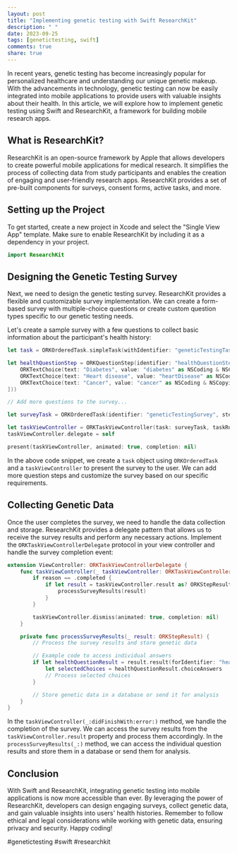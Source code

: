 ```yaml
---
layout: post
title: "Implementing genetic testing with Swift ResearchKit"
description: " "
date: 2023-09-25
tags: [genetictesting, swift]
comments: true
share: true
---
```


In recent years, genetic testing has become increasingly popular for personalized healthcare and understanding our unique genetic makeup. With the advancements in technology, genetic testing can now be easily integrated into mobile applications to provide users with valuable insights about their health. In this article, we will explore how to implement genetic testing using Swift and ResearchKit, a framework for building mobile research apps.

## What is ResearchKit?

ResearchKit is an open-source framework by Apple that allows developers to create powerful mobile applications for medical research. It simplifies the process of collecting data from study participants and enables the creation of engaging and user-friendly research apps. ResearchKit provides a set of pre-built components for surveys, consent forms, active tasks, and more.

## Setting up the Project

To get started, create a new project in Xcode and select the "Single View App" template. Make sure to enable ResearchKit by including it as a dependency in your project.

```swift
import ResearchKit
```

## Designing the Genetic Testing Survey

Next, we need to design the genetic testing survey. ResearchKit provides a flexible and customizable survey implementation. We can create a form-based survey with multiple-choice questions or create custom question types specific to our genetic testing needs.

Let's create a sample survey with a few questions to collect basic information about the participant's health history:

```swift
let task = ORKOrderedTask.simpleTask(withIdentifier: "geneticTestingTask", title: "Genetic Testing Survey", text: "Please answer the following questions.")

let healthQuestionStep = ORKQuestionStep(identifier: "healthQuestionStep", title: "Have you ever been diagnosed with any of the following?", answer: ORKAnswerFormat.choiceAnswerFormat(with: .multipleChoice, textChoices: [
    ORKTextChoice(text: "Diabetes", value: "diabetes" as NSCoding & NSCopying & NSObjectProtocol),
    ORKTextChoice(text: "Heart disease", value: "heartDisease" as NSCoding & NSCopying & NSObjectProtocol),
    ORKTextChoice(text: "Cancer", value: "cancer" as NSCoding & NSCopying & NSObjectProtocol)
]))

// Add more questions to the survey...

let surveyTask = ORKOrderedTask(identifier: "geneticTestingSurvey", steps: [healthQuestionStep])

let taskViewController = ORKTaskViewController(task: surveyTask, taskRun: nil)
taskViewController.delegate = self

present(taskViewController, animated: true, completion: nil)
```

In the above code snippet, we create a `task` object using `ORKOrderedTask` and a `taskViewController` to present the survey to the user. We can add more question steps and customize the survey based on our specific requirements.

## Collecting Genetic Data

Once the user completes the survey, we need to handle the data collection and storage. ResearchKit provides a delegate pattern that allows us to receive the survey results and perform any necessary actions. Implement the `ORKTaskViewControllerDelegate` protocol in your view controller and handle the survey completion event:

```swift
extension ViewController: ORKTaskViewControllerDelegate {
    func taskViewController(_ taskViewController: ORKTaskViewController, didFinishWith reason: ORKTaskViewControllerFinishReason, error: Error?) {
        if reason == .completed {
            if let result = taskViewController.result as? ORKStepResult {
                processSurveyResults(result)
            }
        }

        taskViewController.dismiss(animated: true, completion: nil)
    }

    private func processSurveyResults(_ result: ORKStepResult) {
        // Process the survey results and store genetic data

        // Example code to access individual answers
        if let healthQuestionResult = result.result(forIdentifier: "healthQuestionStep") as? ORKChoiceQuestionResult {
            let selectedChoices = healthQuestionResult.choiceAnswers
            // Process selected choices
        }

        // Store genetic data in a database or send it for analysis
    }
}
```

In the `taskViewController(_:didFinishWith:error:)` method, we handle the completion of the survey. We can access the survey results from the `taskViewController.result` property and process them accordingly. In the `processSurveyResults(_:)` method, we can access the individual question results and store them in a database or send them for analysis.

## Conclusion

With Swift and ResearchKit, integrating genetic testing into mobile applications is now more accessible than ever. By leveraging the power of ResearchKit, developers can design engaging surveys, collect genetic data, and gain valuable insights into users' health histories. Remember to follow ethical and legal considerations while working with genetic data, ensuring privacy and security. Happy coding!

#genetictesting #swift #researchkit